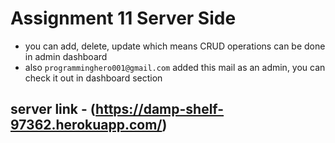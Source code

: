# Assignment 11 Server Side
* you can add, delete, update which means CRUD operations can be done in admin dashboard
* also `programminghero001@gmail.com` added this mail as an admin, you can check it out in dashboard section

## server link - (https://damp-shelf-97362.herokuapp.com/)
